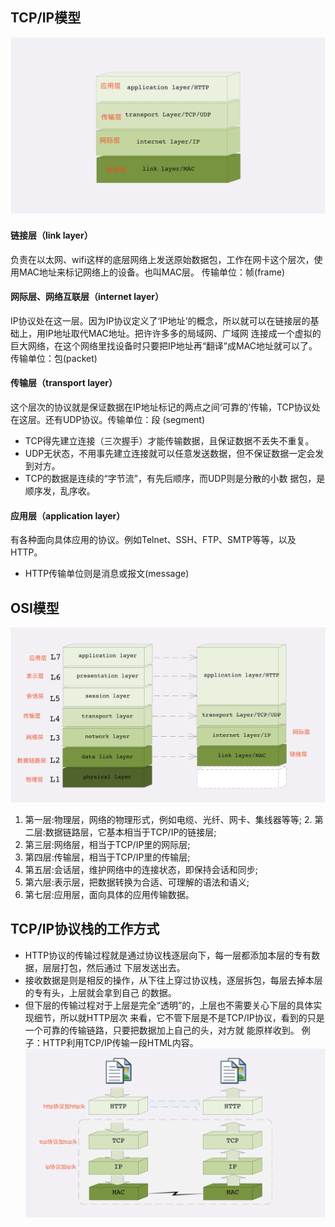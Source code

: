 ## TCP/IP模型
![TCP-IP模型](../../Images/http/TCP-IP模型.png)
#### 链接层（link layer）
负责在以太网、wifi这样的底层网络上发送原始数据包，工作在网卡这个层次，使用MAC地址来标记网络上的设备。也叫MAC层。
传输单位：帧(frame)

#### 网际层、网络互联层（internet layer）
IP协议处在这一层。因为IP协议定义了‘IP地址’的概念，所以就可以在链接层的基础上，用IP地址取代MAC地址。把许许多多的局域网、广域网 连接成一个虚拟的巨大网络，在这个网络里找设备时只要把IP地址再“翻译”成MAC地址就可以了。
传输单位：包(packet)

#### 传输层（transport layer）
这个层次的协议就是保证数据在IP地址标记的两点之间‘可靠的’传输，TCP协议处在这层。还有UDP协议。传输单位：段 (segment)
+ TCP得先建立连接（三次握手）才能传输数据，且保证数据不丢失不重复。
+ UDP无状态，不用事先建立连接就可以任意发送数据，但不保证数据一定会发到对方。
+ TCP的数据是连续的“字节流”，有先后顺序，而UDP则是分散的小数 据包，是顺序发，乱序收。

#### 应用层（application layer）
有各种面向具体应用的协议。例如Telnet、SSH、FTP、SMTP等等，以及HTTP。
+ HTTP传输单位则是消息或报文(message)

## OSI模型
![](../../Images/http/OSI.png)
1. 第一层:物理层，网络的物理形式，例如电缆、光纤、网卡、集线器等等; 2. 第二层:数据链路层，它基本相当于TCP/IP的链接层;
3. 第三层:网络层，相当于TCP/IP里的网际层;
4. 第四层:传输层，相当于TCP/IP里的传输层;
5. 第五层:会话层，维护网络中的连接状态，即保持会话和同步;
6. 第六层:表示层，把数据转换为合适、可理解的语法和语义; 
7. 第七层:应用层，面向具体的应用传输数据。

## TCP/IP协议栈的工作方式
+ HTTP协议的传输过程就是通过协议栈逐层向下，每一层都添加本层的专有数据，层层打包，然后通过 下层发送出去。
+ 接收数据是则是相反的操作，从下往上穿过协议栈，逐层拆包，每层去掉本层的专有头，上层就会拿到自己
的数据。
+ 但下层的传输过程对于上层是完全“透明”的，上层也不需要关心下层的具体实现细节，所以就HTTP层次 来看，它不管下层是不是TCP/IP协议，看到的只是一个可靠的传输链路，只要把数据加上自己的头，对方就 能原样收到。
例子：HTTP利用TCP/IP传输一段HTML内容。
![](../../Images/http/http_work.png)

